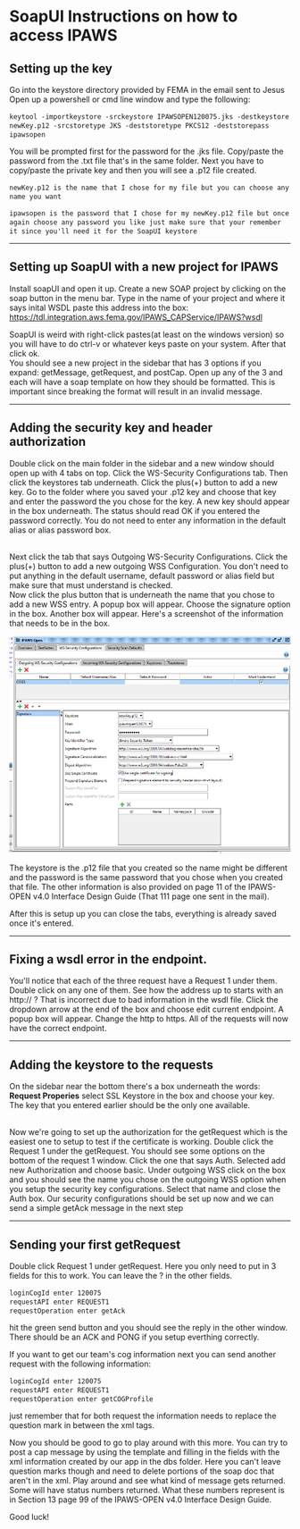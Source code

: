 # SoapUI Instructions on how to access IPAWS


## Setting up the key

Go into the keystore directory provided by FEMA in the email sent to Jesus
<br>
Open up a powershell or cmd line window and type the following:
```
keytool -importkeystore -srckeystore IPAWSOPEN120075.jks -destkeystore newKey.p12 -srcstoretype JKS -deststoretype PKCS12 -deststorepass ipawsopen
```
You will be prompted first for the password for the .jks file. Copy/paste the password from the .txt file that's in the same folder. Next you have to copy/paste the private key and then you will see a .p12 file created.
<br>
```
newKey.p12 is the name that I chose for my file but you can choose any name you want
```
```
ipawsopen is the password that I chose for my newKey.p12 file but once again choose any password you like just make sure that your remember it since you'll need it for the SoapUI keystore
```

---
## Setting up SoapUI with a new project for IPAWS

Install soapUI and open it up. Create a new SOAP project by clicking on the soap button in the menu bar. Type in the name of your project and where it says inital WSDL paste this address into the box: https://tdl.integration.aws.fema.gov/IPAWS_CAPService/IPAWS?wsdl

SoapUI is weird with right-click pastes(at least on the windows version) so you will have to do ctrl-v or whatever keys paste on your system. After that click ok.
<br>
You should see a new project in the sidebar that has 3 options if you expand: getMessage, getRequest, and postCap. Open up any of the 3 and each will have a soap template on how they should be formatted. This is important since breaking the format will result in an invalid message.

---
## Adding the security key and header authorization

Double click on the main folder in the sidebar and a new window should open up with 4 tabs on top. Click the WS-Security Configurations tab. Then click the keystores tab underneath. Click the plus(+) button to add a new key. Go to the folder where you saved your .p12 key and choose that key and enter the password the you chose for the key. A new key should appear in the box underneath. The status should read OK if you entered the password correctly. You do not need to enter any information in the default alias or alias password box.

<br>
Next click the tab that says Outgoing WS-Security Configurations. Click the plus(+) button to add a new outgoing WSS Configuration. You don't need to put anything in the default username, default password or alias field but make sure that must understand is checked. 

<br>
Now click the plus button that is underneath the name that you chose to add a new WSS entry. A popup box will appear. Choose the signature option in the box.
Another box will appear. Here's a screenshot of the information that needs to be in the box.

![security](outgoingWSS.png)

The keystore is the .p12 file that you created so the name might be different and the password is the same password that you chose when you created that file. The other information is also provided on page 11 of the IPAWS-OPEN v4.0 Interface Design Guide (That 111 page one sent in the mail).



After this is setup up you can close the tabs, everything is already saved once it's entered.

---

## Fixing a wsdl error in the endpoint.

You'll notice that each of the three request have a Request 1 under them. Double click on any one of them. See how the address up to starts with an http:// ? That is incorrect due to bad information in the wsdl file. Click the dropdown arrow at the end of the box and choose edit current endpoint. A popup box will appear. Change the http to https. All of the requests will now have the correct endpoint.

---
## Adding the keystore to the requests

On the sidebar near the bottom there's a box underneath the words: **Request Properies** select SSL Keystore in the box and choose your key. The key that you entered earlier should be the only one available. 

<br>
Now we're going to set up the authorization for the getRequest which is the easiest one to setup to test if the certificate is working. Double click the Request 1 under the getRequest. You should see some options on the bottom of the request 1 window. Click the one that says Auth. Selected add new Authorization and choose basic. Under outgoing WSS click on the box and you should see the name you chose on the outgoing WSS option when you setup the security key configurations. Select that name and close the Auth box. Our security configurations should be set up now and we can send a simple getAck message in the next step

---

## Sending your first getRequest

Double click Request 1 under getRequest. Here you only need to put in 3 fields for this to work. You can leave the ? in the other fields. 
```
loginCogId enter 120075
requestAPI enter REQUEST1
requestOperation enter getAck
```

hit the green send button and you should see the reply in the other window. There should be an ACK and PONG if you setup everthing correctly.

If you want to get our team's cog information next you can send another request with the following information:


```
loginCogId enter 120075
requestAPI enter REQUEST1
requestOperation enter getCOGProfile
```

just remember that for both request the information needs to replace the question mark in between the xml tags.

Now you should be good to go to play around with this more. 
You can try to post a cap message by using the template and filling in the fields with the xml information created by our app in the dbs folder. Here you can't leave question marks though and need to delete portions of the soap doc that aren't in the xml. Play around and see what kind of message gets returned. Some will have status numbers returned. What these numbers represent is in Section 13 page 99 of the IPAWS-OPEN v4.0 Interface Design Guide.

Good luck!



